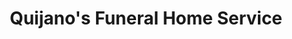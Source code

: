 ---
title: "Quijano's Funeral Home Service"
url: /calamba/quijanos-funeral-home-service/
shop: Bestattungen
---